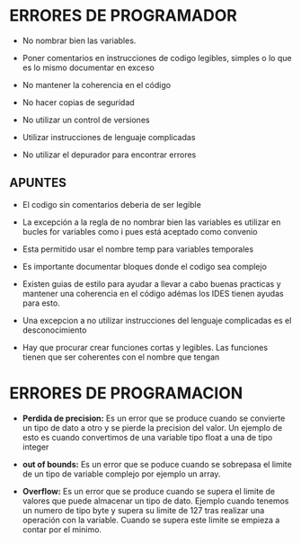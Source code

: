 # ERRORES DE PROGRAMADOR

- No nombrar bien las variables.

- Poner comentarios en instrucciones de codigo legibles, simples o lo que es lo mismo documentar en exceso

- No mantener la coherencia en el código

- No hacer copias de seguridad

- No utilizar un control de versiones

- Utilizar instrucciones de lenguaje complicadas

- No utilizar el depurador para encontrar errores


## APUNTES
- El codigo sin comentarios deberia de ser legible

- La excepción a la regla de no nombrar bien las variables es utilizar en bucles for variables como i pues está aceptado como convenio

- Esta permitido usar el nombre temp para variables temporales

- Es importante documentar bloques donde el codigo sea complejo

- Existen guias de estilo para ayudar a llevar a cabo buenas practicas y mantener una coherencia en el código adémas los IDES tienen ayudas para esto.

- Una excepcion a no utilizar instrucciones del lenguaje complicadas es el desconocimiento 

- Hay que procurar crear funciones cortas y legibles. Las funciones tienen que ser coherentes con el nombre que tengan


# ERRORES DE PROGRAMACION

- **Perdida de precision:** Es un error que se produce cuando se convierte un tipo de dato a otro y se pierde la precision del valor.
Un ejemplo de esto es cuando convertimos de una variable tipo float a una de tipo integer

- **out of bounds:** Es un error que se poduce cuando se sobrepasa el limite de un tipo de variable complejo por ejemplo un array.

- **Overflow:** Es un error que se produce cuando se supera el limite de valores que puede almacenar un tipo de dato. Ejemplo cuando tenemos un numero de tipo byte y supera su limite de 127 tras realizar una operación con la variable. Cuando se supera este limite se empieza a contar por el minimo.